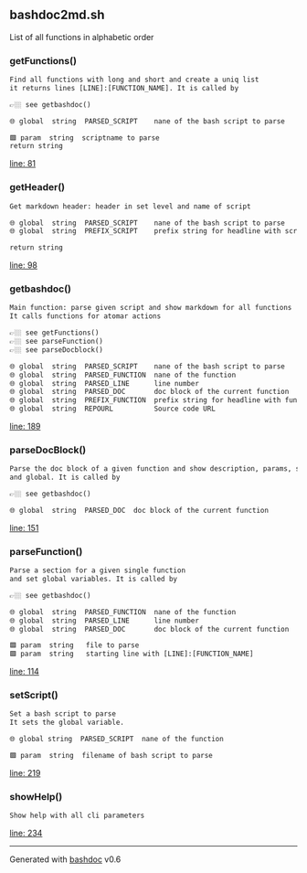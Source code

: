 ## bashdoc2md.sh

List of all functions in alphabetic order

### getFunctions()

```txt
Find all functions with long and short and create a uniq list
it returns lines [LINE]:[FUNCTION_NAME]. It is called by

👉🏼 see getbashdoc()

🌐 global  string  PARSED_SCRIPT    nane of the bash script to parse

🟩 param  string  scriptname to parse
return string
```

[line: 81](https://github.com/axelhahn/bashdoc/blob/main/bashdoc2md.sh#L81)

### getHeader()

```txt
Get markdown header: header in set level and name of script

🌐 global  string  PARSED_SCRIPT    nane of the bash script to parse
🌐 global  string  PREFIX_SCRIPT    prefix string for headline with script

return string
```

[line: 98](https://github.com/axelhahn/bashdoc/blob/main/bashdoc2md.sh#L98)

### getbashdoc()

```txt
Main function: parse given script and show markdown for all functions
It calls functions for atomar actions

👉🏼 see getFunctions()
👉🏼 see parseFunction()
👉🏼 see parseDocblock()

🌐 global  string  PARSED_SCRIPT    nane of the bash script to parse
🌐 global  string  PARSED_FUNCTION  nane of the function
🌐 global  string  PARSED_LINE      line number
🌐 global  string  PARSED_DOC       doc block of the current function
🌐 global  string  PREFIX_FUNCTION  prefix string for headline with function name
🌐 global  string  REPOURL          Source code URL
```

[line: 189](https://github.com/axelhahn/bashdoc/blob/main/bashdoc2md.sh#L189)

### parseDocBlock()

```txt
Parse the doc block of a given function and show description, params, see
and global. It is called by

👉🏼 see getbashdoc()

🌐 global  string  PARSED_DOC  doc block of the current function
```

[line: 151](https://github.com/axelhahn/bashdoc/blob/main/bashdoc2md.sh#L151)

### parseFunction()

```txt
Parse a section for a given single function
and set global variables. It is called by

👉🏼 see getbashdoc()

🌐 global  string  PARSED_FUNCTION  nane of the function
🌐 global  string  PARSED_LINE      line number
🌐 global  string  PARSED_DOC       doc block of the current function

🟩 param  string   file to parse
🟩 param  string   starting line with [LINE]:[FUNCTION_NAME]
```

[line: 114](https://github.com/axelhahn/bashdoc/blob/main/bashdoc2md.sh#L114)

### setScript()

```txt
Set a bash script to parse
It sets the global variable.

🌐 global string  PARSED_SCRIPT  nane of the function

🟩 param  string  filename of bash script to parse
```

[line: 219](https://github.com/axelhahn/bashdoc/blob/main/bashdoc2md.sh#L219)

### showHelp()

```txt
Show help with all cli parameters
```

[line: 234](https://github.com/axelhahn/bashdoc/blob/main/bashdoc2md.sh#L234)

- - -
Generated with [bashdoc](https://github.com/axelhahn/bashdoc) v0.6
